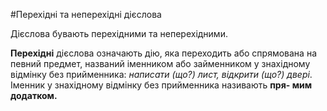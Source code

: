 #Перехiднi та неперехiднi дiєслова

Дiєслова бувають перехiдними та неперехiдними.

<b>Перехiднi</b> дiєслова означають дiю, яка переходить або спрямована на певний предмет, названий iменником або займенником у знахiдному вiдмiнку без прийменника: <i>написати (що?) лист, вiдкрити (що?) дверi</i>.<br>
Iменник у знахiдному вiдмiнку без прийменника називають <b>пря-
мим додатком.</b>